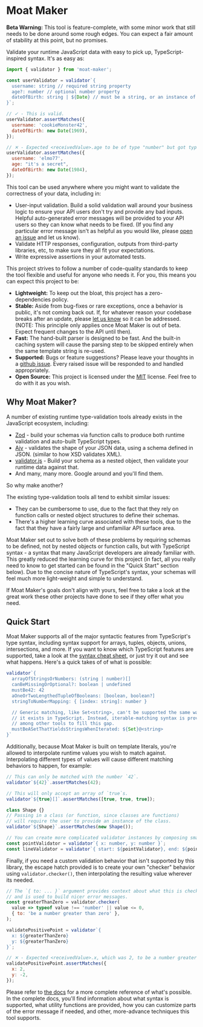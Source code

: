 # Moat Maker

**Beta Warning:** This tool is feature-complete, with some minor work that still needs to be done around some rough edges. You can expect a fair amount of stability at this point, but no promises.

Validate your runtime JavaScript data with easy to pick up, TypeScript-inspired syntax. It's as easy as:

```javascript
import { validator } from 'moat-maker';

const userValidator = validator`{
  username: string // required string property
  age?: number // optional number property
  dateOfBirth: string | ${Date} // must be a string, or an instance of Date
}`;

// ✓ - This is valid.
userValidator.assertMatches({
  username: 'cookieMonster42',
  dateOfBirth: new Date(1969),
});

// ✕ - Expected <receivedValue>.age to be of type "number" but got type "string".
userValidator.assertMatches({
  username: 'elmo77',
  age: "it's a secret",
  dateOfBirth: new Date(1984),
});
```

This tool can be used anywhere where you might want to validate the correctness of your data, including in:
* User-input validation. Build a solid validation wall around your business logic to ensure your API users don't try and provide any bad inputs. Helpful auto-generated error messages will be provided to your API users so they can know what needs to be fixed. (If you find any particular error message isn't as helpful as you would like, please [open an issue](https://github.com/theScottyJam/moat-maker/issues/new) and let us know).
* Validate HTTP responses, configuration, outputs from third-party libraries, etc, to make sure they all fit your expectations.
* Write expressive assertions in your automated tests.

This project strives to follow a number of code-quality standards to keep the tool flexible and useful for anyone who needs it. For you, this means you can expect this project to be:
* **Lightweight:** To keep out the bloat, this project has a zero-dependencies policy.
* **Stable:** Aside from bug-fixes or rare exceptions, once a behavior is public, it's not coming back out. If, for whatever reason your codebase breaks after an update, please [let us know](https://github.com/theScottyJam/moat-maker/issues/new) so it can be addressed. (NOTE: This principle only applies once Moat Maker is out of beta. Expect frequent changes to the API until then).
* **Fast:** The hand-built parser is designed to be fast. And the built-in caching system will cause the parsing step to be skipped entirely when the same template string is re-used.
* **Supported:** Bugs or feature suggestions? Please leave your thoughts in a [github issue](https://github.com/theScottyJam/moat-maker/issues/new). Every raised issue will be responded to and handled appropriately.
* **Open Source:** This project is licensed under the [MIT](https://github.com/theScottyJam/moat-maker/blob/main/LICENSE) license. Feel free to do with it as you wish.

## Why Moat Maker?

A number of existing runtime type-validation tools already exists in the JavaScript ecosystem, including:
* [Zod](https://github.com/colinhacks/zod) - build your schemas via function calls to produce both runtime validation and auto-built TypeScript types.
* [Ajv](https://github.com/ajv-validator/ajv) - validates the shape of your JSON data, using a schema defined in JSON. (similar to how XSD validates XML).
* [validator.js](https://github.com/mikeerickson/validatorjs) - Build your schema as a nested object, then validate your runtime data against that.
* And many, many more. Google around and you'll find them.

So why make another?

The existing type-validation tools all tend to exhibit similar issues:
* They can be cumbersome to use, due to the fact that they rely on function calls or nested object structures to define their schemas.
* There's a higher learning curve associated with these tools, due to the fact that they have a fairly large and unfamiliar API surface area.

Moat Maker set out to solve both of these problems by requiring schemas to be defined, not by nested objects or function calls, but with TypeScript syntax - a syntax that many JavaScript developers are already familiar with. This greatly reduced the learning curve for this project (in fact, all you really need to know to get started can be found in the "Quick Start" section below). Due to the concise nature of TypeScript's syntax, your schemas will feel much more light-weight and simple to understand.

If Moat Maker's goals don't align with yours, feel free to take a look at the great work these other projects have done to see if they offer what you need.

## Quick Start

Moat Maker supports all of the major syntactic features from TypeScript's type syntax, including syntax support for arrays, tuples, objects, unions, intersections, and more. If you want to know which TypeScript features are supported, take a look at the [syntax cheat sheet](https://thescottyjam.gitbook.io/moat-maker/resources/syntax-cheat-sheet), or just try it out and see what happens. Here's a quick takes of of what is possible:

```javascript
validator`{
  arrayOfStringsOrNumbers: (string | number)[]
  canBeMissingOrOptional?: boolean | undefined
  mustBe42: 42
  aOneOrTwoLengthedTupleOfBooleans: [boolean, boolean?]
  stringToNumberMapping: { [index: string]: number }

  // Generic matching, like Set<string>, can't be supported the same way
  // it exists in TypeScript. Instead, iterable-matching syntax is provided
  // among other tools to fill this gap.
  mustBeASetThatYieldsStringsWhenIterated: ${Set}@<string>
}`
```

Additionally, because Moat Maker is built on template literals, you're allowed to interpolate runtime values you wish to match against. Interpolating different types of values will cause different matching behaviors to happen, for example:

```javascript
// This can only be matched with the number `42`.
validator`${42}`.assertMatches(42);

// This will only accept an array of `true`s.
validator`${true}[]`.assertMatches([true, true, true]);

class Shape {}
// Passing in a class (or function, since classes are functions)
// will require the user to provide an instance of the class.
validator`${Shape}`.assertMatches(new Shape());

// You can create more complicated validator instances by composing smaller ones.
const pointValidator = validator`{ x: number, y: number }`;
const lineValidator = validator`{ start: ${pointValidator}, end: ${pointValidator} }`;
```

Finally, if you need a custom validation behavior that isn't supported by this library, the escape hatch provided is to create your own "checker" behavior using `validator.checker()`, then interpolating the resulting value wherever its needed.

```javascript
// The `{ to: ... }` argument provides context about what this is checking for,
// and is used to build nicer error messages.
const greaterThanZero = validator.checker(
  value => typeof value !== 'number' || value <= 0,
  { to: 'be a number greater than zero' },
);

validatePositivePoint = validator`{
  x: ${greaterThanZero}
  y: ${greaterThanZero}
}`;

// ✕ - Expected <receivedValue>.x, which was 2, to be a number greater than zero.
validatePositivePoint.assertMatches({
  x: 2,
  y: -2,
});
```

Please refer to [the docs](https://thescottyjam.gitbook.io/moat-maker/) for a more complete reference of what's possible. In the complete docs, you'll find information about what syntax is supported, what utility functions are provided, how you can customize parts of the error message if needed, and other, more-advance techniques this tool supports.
